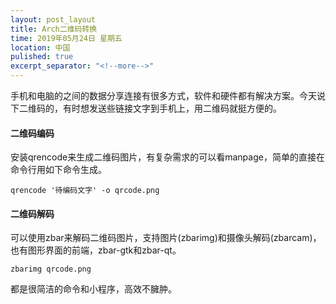 ```yaml
---
layout: post_layout
title: Arch二维码转换
time: 2019年05月24日 星期五
location: 中国
pulished: true
excerpt_separator: "<!--more-->"
---
```




手机和电脑的之间的数据分享连接有很多方式，软件和硬件都有解决方案。今天说下二维码的，有时想发送些链接文字到手机上，用二维码就挺方便的。

#### 二维码编码

安装qrencode来生成二维码图片，有复杂需求的可以看manpage，简单的直接在命令行用如下命令生成。

`qrencode '待编码文字' -o qrcode.png`

#### 二维码解码
<!--more-->

可以使用zbar来解码二维码图片，支持图片(zbarimg)和摄像头解码(zbarcam)，也有图形界面的前端，zbar-gtk和zbar-qt。

`zbarimg qrcode.png`

都是很简洁的命令和小程序，高效不臃肿。